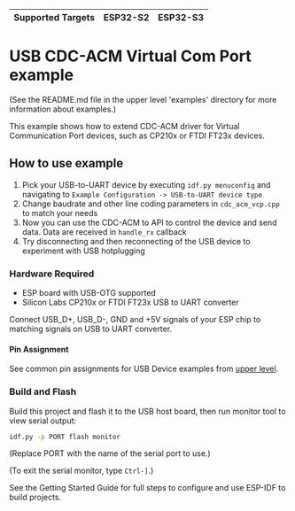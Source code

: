 | Supported Targets | ESP32-S2 | ESP32-S3 |
| ----------------- | -------- | -------- |

# USB CDC-ACM Virtual Com Port example

(See the README.md file in the upper level 'examples' directory for more information about examples.)

This example shows how to extend CDC-ACM driver for Virtual Communication Port devices,
such as CP210x or FTDI FT23x devices.

## How to use example

1. Pick your USB-to-UART device by executing `idf.py menuconfig` and navigating to `Example Configuration -> USB-to-UART device type`
2. Change baudrate and other line coding parameters in `cdc_acm_vcp.cpp` to match your needs
3. Now you can use the CDC-ACM to API to control the device and send data. Data are received in `handle_rx` callback
4. Try disconnecting and then reconnecting of the USB device to experiment with USB hotplugging

### Hardware Required

* ESP board with USB-OTG supported
* Silicon Labs CP210x or FTDI FT23x USB to UART converter

Connect USB_D+, USB_D-, GND and +5V signals of your ESP chip to matching signals on USB to UART converter.

#### Pin Assignment

See common pin assignments for USB Device examples from [upper level](../../../README.md#common-pin-assignments).

### Build and Flash

Build this project and flash it to the USB host board, then run monitor tool to view serial output:

```bash
idf.py -p PORT flash monitor
```

(Replace PORT with the name of the serial port to use.)

(To exit the serial monitor, type ``Ctrl-]``.)

See the Getting Started Guide for full steps to configure and use ESP-IDF to build projects.

